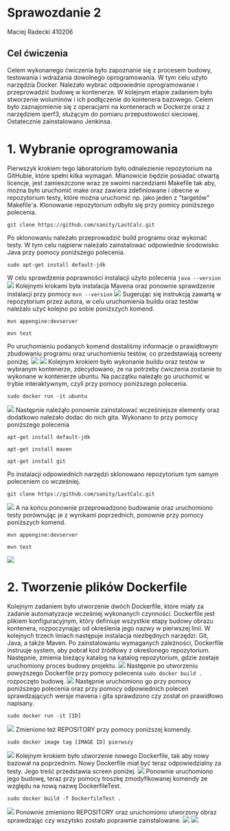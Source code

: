# Sprawozdanie 2
Maciej Radecki 410206
## Cel ćwiczenia
Celem wykonanego ćwiczenia było zapoznanie się z procesem budowy, testowania i wdrażania dowolnego oprogramowania. W tym celu użyto narzędzia Docker. Należało wybrać odpowiednie oprogramowanie i przeprowadzić budowę w kontenerze. W kolejnym etapie zadaniem było stworzenie woluminów i ich podłączenie do kontenera bazowego. Celem było zaznajomienie się z operacjami na kontenerach w Dockerze oraz z narzędziem iperf3, służącym do pomiaru przepustowości sieciowej. Ostatecznie zainstalowano Jenkinsa.
# 1. Wybranie oprogramowania 
Pierwszyk krokiem tego laboratorium było odnalezienie repozytorium na GitHubie, które spełni kilka wymagań. Mianowicie będzie posiadać otwartą licencje, jest zamieszczone wraz ze swoimi narzedziami Makefile tak aby, można było uruchomić make oraz zawiera zdefiniowane i obecne w repozytorium testy, które można uruchomić np. jako jeden z "targetów" Makefile'a. Klonowanie repozytorium odbyło się przy pomicy poniższego polecenia.
```
git clone https://github.com/sanity/LastCalc.git
```
Po sklonowaniu należało przeprowadzić build programu oraz wykonać testy. W tym celu najpierw należało zainstalować odpowiednie środowisko Java przy pomocy poniższego polecenia.
```
sudo apt-get install default-jdk
```
W celu sprawdzenia poprawności instalacji użyto polecenia ```java --version```
![](../Screeny/2.2.1.1.png)
Kolejnymi krokami była instalacja Mavena oraz ponownie sprawdzenie instalacji przy pomocy ```mvn --version```
![](../Screeny/2.2.1.2.png)
Sugerując się instrukcją zawartą w repozytorium przez autora, w celu uruchomienia buildu oraz testów należalo użyć kolejno po sobie poniższych komend.
```
mvn appengine:devserver
```
```
mvn test
```
Po uruchomieniu podanych komend dostaliśmy informacje o prawidłowym zbudowaniu programu oraz uruchomieniu testów, co przedstawiają screeny poniżej.
![](../Screeny/2.2.1.3.png)
![](../Screeny/2.2.1.4.png)
Kolejnym krokiem było wykonanie buildu oraz testów w wybranym kontenerze, zdecydowano, że na potrzeby ćwiczenia zostanie to wykonane w kontenerze ubuntu. Na paczątku należąło go uruchomić w trybie interaktywnym, czyli przy pomocy poniższego polecenia.
```
sudo docker run -it ubuntu
```
![](../Screeny/2.2.1.5.png)
Następnie należąło ponownie zainstalować wcześniejsze elementy oraz dodatkowo należało dodac do nich gita. Wykonano to przy pomocy poniższego polecenia
```
apt-get install default-jdk
```
```
apt-get install maven
```
```
apt-get install git
```
Po instalacji odpowiednich narzędzi sklonowano repozytorium tym samym poleceniem co wcześniej.
```
git clone https://github.com/sanity/LastCalc.git
```
![](../Screeny/2.2.1.6.png)
A na końcu ponownie przeprowadzono budowanie oraz uruchomiono testy porównując je z wynikami poprzednich, ponownie przy pomocy poniższych komend.
```
mvn appengine:devserver
```
```
mvn test
```
![](../Screeny/2.2.1.7.png)
# 2. Tworzenie plików Dockerfile
Kolejnym zadaniem było utworzenie dwóch Dockerfile, które miały za zadanie automatyzacje wcześniej wykonanych czynności. Dockerfile jest plikiem konfiguracyjnym, który definiuje wszystkie etapy budowy obrazu kontenera, rozpoczynając od określenia jego nazwy w pierwszej linii. W kolejnych trzech liniach następuje instalacja niezbędnych narzędzi: Git, Java, a także Maven. Po zainstalowaniu wymaganych zależności, Dockerfile instruuje system, aby pobrał kod źródłowy z określonego repozytorium. Następnie, zmienia bieżący katalog na katalog repozytorium, gdzie zostaje uruchomiony proces budowy projektu.
![](../Screeny/2.2.2.1.png)
Następnie po utworzeniu powyższego Dockerfile przy pomocy polecenia ```sudo docker build .``` rozpoczęto budowę.
![](../Screeny/2.2.2.2.png)
Następnie uruchomiono go przy pomocy poniższego polecenia oraz przy pomocy odpowiednich poleceń sprawdzających wersje mavena i gita sprawdzono czy został on prawidłowo napisany.
```
sudo docker run -it [ID]
```
![](../Screeny/2.2.2.3.png)
Zmieniono też REPOSITORY przy pomocy poniższej komendy.
```
sudo docker image tag [IMAGE ID] pierwszy
```
![](../Screeny/2.2.2.4.png)
Kolejnym krokiem było utworzenie nowego Dockerfile, tak aby nowy bazował na poprzednim. Nowy Dockerfile miał być teraz odpowiedzialny za testy. Jego treść przedstawia screen poniżej.
![](../Screeny/2.2.2.5.png)
Ponownie uruchomiono jego budowę, teraz przy pomocy troszkę zmodyfikowanej komendy ze względu na nową nazwę DockerfileTest.
```
sudo docker build -f DockerfileTest .
```
![](../Screeny/2.2.2.6.png)
Ponownie zmieniono REPOSITORY oraz uruchomiono utworzony obraz sprawdzając czy wszytsko zostało poprawnie zainstalowane.
![](../Screeny/2.2.2.7.png)
![](../Screeny/2.2.2.8.png)
